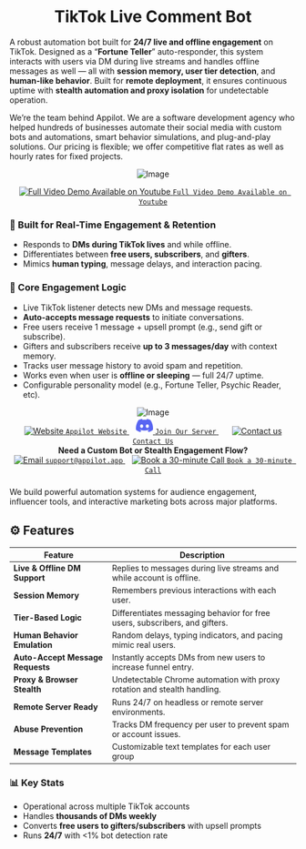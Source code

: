 <h1 align="center">TikTok Live Comment Bot</h1>

A robust automation bot built for **24/7 live and offline engagement** on TikTok. Designed as a “**Fortune Teller**” auto-responder, this system interacts with users via DM during live streams and handles offline messages as well — all with **session memory, user tier detection**, and **human-like behavior**. Built for **remote deployment**, it ensures continuous uptime with **stealth automation and proxy isolation** for undetectable operation.

We’re the team behind Appilot. We are a software development agency who helped hundreds of businesses automate their social media with custom bots and automations, smart behavior simulations, and plug-and-play solutions. Our pricing is flexible; we offer competitive flat rates as well as hourly rates for fixed projects.


<p align="center">
  <img
    src="https://github.com/user-attachments/assets/07a8b617-58b9-4ecc-a7ed-7fbb5c7c5ed7"
    alt="Image"
    width="450px"
  />
</p>

<div align="center">
  <a href="https://youtu.be/YlgDdoKrHA4?feature=shared">
  <img
    alt="Full Video Demo Available on Youtube"
    width="25px"
    src="https://github.com/user-attachments/assets/c685ef52-2bdd-464c-bd60-cc6e34e8e867"
  />
  <code>Full Video Demo Available on Youtube</code>
</a>
</div>


### 🧠 Built for Real-Time Engagement & Retention
- Responds to **DMs during TikTok lives** and while offline.
- Differentiates between **free users, subscribers**, and **gifters**.
- Mimics **human typing**, message delays, and interaction pacing.

### 🔁 Core Engagement Logic
- Live TikTok listener detects new DMs and message requests.
- **Auto-accepts message requests** to initiate conversations.
- Free users receive 1 message + upsell prompt (e.g., send gift or subscribe).
- Gifters and subscribers receive **up to 3 messages/day** with context memory.
- Tracks user message history to avoid spam and repetition.
- Works even when user is **offline or sleeping** — full 24/7 uptime.
- Configurable personality model (e.g., Fortune Teller, Psychic Reader, etc).


<div align="center">
  <img
    src="https://github.com/user-attachments/assets/078e6506-7061-4619-8fbc-c835ab16818c"
    alt="Image"
    width="600px"
  />
</div>

<div align="center">
  <a href="https://appilot.app/">
    <img
      alt="Website"
      width="25px"
      src="https://github.com/user-attachments/assets/8e5f3af3-b098-4c1d-980d-df9aebc680d0"
    />
    <code>Appilot Website</code>
  </a>
  &nbsp;&nbsp;
  <a href="https://discord.gg/3CZ5muJdF2">
    <img
      alt="Join Our Server"
      width="30px"
      src="https://github.com/Zeeshanahmad4/RealEstateMate-WhatsApp-Group-Management-Bot/blob/main/discord-icon-svgrepo-com.svg"
    />
    <code>Join Our Server</code>
  </a>
  &nbsp;&nbsp;
  </a>
  &nbsp;&nbsp;
  <a href="https://t.me/devpilot1">
    <img
      alt="Contact us"
      width="30px"
      src="https://edent.github.io/SuperTinyIcons/images/svg/telegram.svg"
    />
    <code>Contact Us</code>
  </a>
</div>

<div align="center">
<strong> Need a Custom Bot or Stealth Engagement Flow?</strong>

<div align="center">
  <a href="mailto:support@appilot.app">
  <img
    alt="Email"
    width="30px"
    src="https://github.com/user-attachments/assets/91c8d428-32b7-4be0-91fa-2e42c902b5b8"
  />
  <code>support@appilot.app</code>
</a>
  &nbsp;&nbsp;
  <a href="https://cal.com/app-pilot-m8i8oo/30min">
  <img
    alt="Book a 30-minute Call"
    width="30px"
    src="https://github.com/user-attachments/assets/cd3e5c7b-3e4e-4bb3-b242-bcc20ee78f13"
  />
  <code>Book a 30-minute Call</code>
</a>
<span>

<div align="left">

###
We build powerful automation systems for audience engagement, influencer tools, and interactive marketing bots across major platforms.


## ⚙️ Features

| Feature                        | Description                                                                                                   |
| ------------------------------ | ------------------------------------------------------------------------------------------------------------- |
| **Live & Offline DM Support**  | Replies to messages during live streams and while account is offline.                                                                      |
| **Session Memory**| Remembers previous interactions with each user.                                                             |
| **Tier-Based Logic**   | Differentiates messaging behavior for free users, subscribers, and gifters.                                               |
| **Human Behavior Emulation**         | Random delays, typing indicators, and pacing mimic real users.                                                |
| **Auto-Accept Message Requests**| Instantly accepts DMs from new users to increase funnel entry.                                             |
| **Proxy & Browser Stealth**          | Undetectable Chrome automation with proxy rotation and stealth handling.                                                          |
| **Remote Server Ready**   | Runs 24/7 on headless or remote server environments.                                      |
| **Abuse Prevention**   | Tracks DM frequency per user to prevent spam or account issues.                          |
| **Message Templates**   | Customizable text templates for each user group                          |


### 📊 Key Stats

- Operational across multiple TikTok accounts
- Handles **thousands of DMs weekly**
- Converts **free users to gifters/subscribers** with upsell prompts
- Runs **24/7** with <1% bot detection rate


